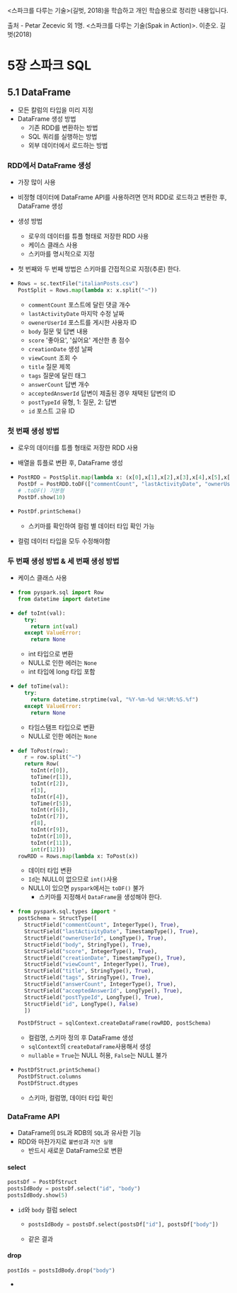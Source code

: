 <스파크를 다루는 기술>(길벗, 2018)을 학습하고 개인 학습용으로 정리한 내용입니다.

출처 - Petar Zecevic 외 1명. <스파크를 다루는 기술(Spak in Action)>. 이춘오. 길벗(2018)

# 5장 스파크 SQL

## 5.1 DataFrame

* 모든 칼럼의 타입을 미리 지정
* DataFrame 생성 방법
  * 기존 RDD를 변환하는 방법
  * SQL 쿼리를 실행하는 방법
  * 외부 데이터에서 로드하는 방법

### RDD에서 DataFrame 생성

* 가장 많이 사용

* 비정형 데이터에 DataFrame API를 사용하려면 먼저 RDD로 로드하고 변환한 후, DataFrame 생성

* 생성 방법

  * 로우의 데이터를 튜플 형태로 저장한 RDD 사용
  * 케이스 클래스 사용
  * 스키마를 명시적으로 지정

* 첫 번째와 두 번째 방법은 스키마를 간접적으로 지정(추론) 한다.

* ```python
  Rows = sc.textFile("italianPosts.csv")
  PostSplit = Rows.map(lambda x: x.split("~"))
  ```

  * `commentCount` 포스트에 달린 댓글 개수
  * `lastActivityDate` 마지막 수정 날짜
  * `owenerUserId` 포스트를 게시한 사용자 ID
  * `body` 질문 및 답변 내용
  * `score` '좋아요', '싫어요' 계산한 총 점수
  * `creationDate` 생성 날짜
  * `viewCount` 조회 수
  * `title` 질문 제목
  * `tags` 질문에 달린 태그
  * `answerCount` 답변 개수
  * `acceptedAnswerId` 답변이 제출된 경우 채택된 답변의 ID
  * `postTypeId` 유형, 1: 질문, 2: 답변
  * `id` 포스트 고유 ID

### 첫 번째 생성 방법

* 로우의 데이터를 튜플 형태로 저장한 RDD 사용

* 배열을 튜플로 변환 후, DataFrame 생성

* ```python
  PostRDD = PostSplit.map(lambda x: (x[0],x[1],x[2],x[3],x[4],x[5],x[6],x[7],x[8],x[9],x[10],x[11],x[12]))
  PostDf = PostRDD.toDF(["commentCount", "lastActivityDate", "ownerUserId", "body", "score", "creationDate", "viewCount", "title", "tags", "answerCount", "acceptedAnswerId", "postTypeId", "id"]) # 컬럼 이름 설정
  # .toDF() 기본형
  PostDf.show(10)
  ```

* ```python
  PostDf.printSchema()
  ```

  * 스키마를 확인하여 컬럼 별 데이터 타입 확인 가능

* 컬럼 데이터 타입을 모두 수정해야함



### 두 번째 생성 방법 & 세 번째 생성 방법

* 케이스 클래스 사용

* ```python
  from pyspark.sql import Row
  from datetime import datetime
  ```

* ```python
  def toInt(val):
    try:
      return int(val)
    except ValueError:
      return None
  ```

  * int 타입으로 변환
  * NULL로 인한 에러는 `None`
  * int 타입에 long 타입 포함

* ```python
  def toTime(val):
    try:
      return datetime.strptime(val, "%Y-%m-%d %H:%M:%S.%f")
    except ValueError:
      return None
  ```

  * 타임스탬프 타입으로 변환
  * NULL로 인한 에러는 `None`

* ```python
  def ToPost(row):
    r = row.split("~")
    return Row(
      toInt(r[0]),
      toTime(r[1]),
      toInt(r[2]),
      r[3],
      toInt(r[4]),
      toTime(r[5]),
      toInt(r[6]),
      toInt(r[7]),
      r[8],
      toInt(r[9]),
      toInt(r[10]),
      toInt(r[11]),
      int(r[12]))
  rowRDD = Rows.map(lambda x: ToPost(x))
  ```

  * 데이터 타입 변환
  * `Id`는 NULL이 없으므로 `int()`사용
  * NULL이 있으면 `pyspark`에서는 `toDF()` 불가
    * 스키마를 지정해서 `DataFrame`을 생성해야 한다.

* ```python
  from pyspark.sql.types import *
  postSchema = StructType([
    StructField("commentCount", IntegerType(), True),
    StructField("lastActivityDate", TimestampType(), True),
    StructField("ownerUserId", LongType(), True),
    StructField("body", StringType(), True),
    StructField("score", IntegerType(), True),
    StructField("creationDate", TimestampType(), True),
    StructField("viewCount", IntegerType(), True),
    StructField("title", StringType(), True),
    StructField("tags", StringType(), True),
    StructField("answerCount", IntegerType(), True),
    StructField("acceptedAnswerId", LongType(), True),
    StructField("postTypeId", LongType(), True),
    StructField("id", LongType(), False)
    ])
  
  PostDfStruct = sqlContext.createDataFrame(rowRDD, postSchema)
  ```

  * 컬럼명, 스키마 정의 후 DataFrame 생성
  * `sqlContext`의 `createDataFrame`사용해서 생성
  * `nullable`  = `True`는 NULL 허용, `False`는 NULL 불가 

* ```python
  PostDfStruct.printSchema()
  PostDfStruct.columns
  PostDfStruct.dtypes
  ```

  * 스키마, 컬럼명, 데이터 타입 확인
  
  

### DataFrame API

* DataFrame의 `DSL`과 RDB의 `SQL`과 유사한 기능
* RDD와 마찬가지로 `불변성`과 `지연 실행`
  * 반드시 새로운 DataFrame으로 변환

#### select

```python
postsDf = PostDfStruct
postsIdBody = postsDf.select("id", "body")
postsIdBody.show(5)
```

* `id`와 `body` 컬럼 select

  * ```python
    postsIdBody = postsDf.select(postsDf["id"], postsDf["body"])
    ```

  * 같은 결과

#### drop

```python
postIds = postsIdBody.drop("body")
```

* 

